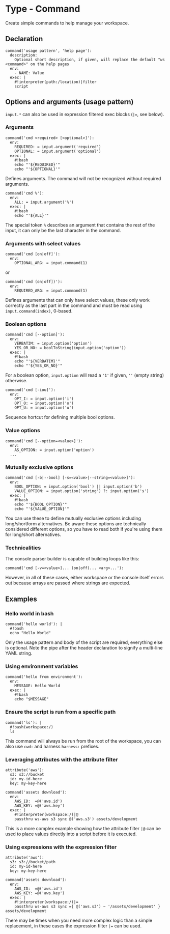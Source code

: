 # Type - Command

Create simple commands to help manage your workspace.

## Declaration

```
command('usage pattern', 'help page'):
  description:
    Optional short description, if given, will replace the default "ws <command>" on the help pages
  env:
    - NAME: Value
  exec: |
    #!interpreter(path:/location)|filter
    script
```

## Options and arguments (usage pattern)

`input.*` can also be used in expression filtered exec blocks (`|=`, see below). 

### Arguments
```
command('cmd <required> [<optional>]'):
  env:
    REQUIRED: = input.argument('required')
    OPTIONAL: = input.argument('optional')
  exec: |
    #!bash
    echo "'${REQUIRED}'"
    echo "'${OPTIONAL}'" 
```
Defines arguments. The command will not be recognized without required arguments.

```
command('cmd %'):
  env:
    ALL: = input.argument('%')
  exec: |
    #!bash
    echo "'${ALL}'"
```

The special token `%` describes an argument that contains
the rest of the input, it can only be the last character in the command.

### Arguments with select values

```
command('cmd [on|off]'):
  env:
    OPTIONAL_ARG: = input.command(1)
```
or
```
command('cmd (on|off])'):
  env:
    REQUIRED_ARG: = input.command(1)
```

Defines arguments that can only have select values, these only work correctly
as the last part in the command and must be read using `input.command(index)`, 0-based.

### Boolean options
```
command('cmd [--option]'):
  env:
    VERBATIM: = input.option('option')
    YES_OR_NO: = boolToString(input.option('option'))
  exec: |
    #!bash
    echo "'${VERBATIM}'"
    echo "'${YES_OR_NO}'" 
```

For a boolean option, `input.option` will read a `'1'` if given, `''` (empty string) otherwise.

```
command('cmd [-iou]'):
  env:
    OPT_I: = input.option('i')
    OPT_O: = input.option('o')
    OPT_U: = input.option('u')
```

Sequence hortcut for defining multiple bool options.

### Value options
```
command('cmd [--option=<value>]'):
  env:
    AS_OPTION: = input.option('option')
  ...
```

### Mutually exclusive options
```
command('cmd [-b|--bool] [-s=<value>|--string=<value>]'):
  env:
    BOOL_OPTION: = input.option('bool') || input.option('b')
    VALUE_OPTION: = input.option('string') ?: input.option('s')
  exec: |
    #!bash
    echo "'${BOOL_OPTION}'"
    echo "'${VALUE_OPTION}'"
```

You can use these to define mutually exclusive options including long/shortform alternatives.
Be aware these options are technically considered different options, so you have to read both if
you're using them for long/short alternatives.

### Technicalities

The console parser builder is capable of building loops like this:
```
command('cmd [-v=<value>]... (on|off)... <arg>...'):
```

However, in all of these cases, either workspace or the console itself errors out because arrays are passed
where strings are expected.

## Examples

### Hello world in bash

```
command('hello world'): |
  #!bash
  echo "Hello World"
```

Only the usage pattern and body of the script are required, everything else is optional. Note the pipe after the header declaration to signify a multi-line YAML string.

### Using environment variables

```
command('hello from environment'):
  env:
    MESSAGE: Hello World
  exec: |
    #!bash
    echo "$MESSAGE"
```

### Ensure the script is run from a specific path

```
command('ls'): |
  #!bash(workspace:/)
  ls
```

This command will always be run from the root of the workspace, you can also use `cwd:` and harness `harness:` prefixes.

### Leveraging attributes with the attribute filter

```
attribute('aws'):
  s3: s3://bucket
  id: my-id-here
  key: my-key-here

command('assets download'):
  env:
    AWS_ID:  =@('aws.id')
    AWS_KEY: =@('aws.key')
  exec: |
    #!interpreter(workspace:/)|@
    passthru ws-aws s3 sync @('aws.s3') assets/development
```

This is a more complex example showing how the attribute filter `|@` can be used to place values directly into a script before it is executed.

### Using expressions with the expression filter

```
attribute('aws'):
  s3: s3://bucket/path
  id: my-id-here
  key: my-key-here

command('assets download'):
  env:
    AWS_ID:  =@('aws.id')
    AWS_KEY: =@('aws.key')
  exec: |
    #!interpreter(workspace:/)|=
    passthru ws-aws s3 sync ={ @('aws.s3') ~ '/assets/development' } assets/development
```

There may be times when you need more complex logic than a simple replacement, in these cases the expression filter `|=` can be used.
